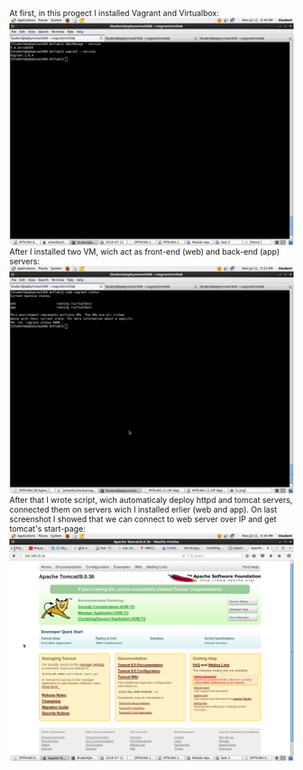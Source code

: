 At first, in this progect I installed Vagrant and Virtualbox:
![alt text](https://github.com/antontkachenka/vagrant/blob/master/source/1.png "Pic 1")
After I installed two VM, wich act as front-end (web) and back-end (app) servers:
![alt text](https://github.com/antontkachenka/vagrant/blob/master/source/2.png "Pic 2")
After that I wrote script, wich automaticaly deploy httpd and tomcat servers, connected them on servers wich I installed erlier (web and app). On last screenshot I showed that we can connect to web server over IP and get tomcat's start-page: 
![alt text](https://github.com/antontkachenka/vagrant/blob/master/source/8.png "Pic 3")
